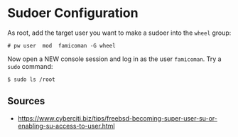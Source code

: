 # Sudoer Configuration

As root, add the target user you want to make a sudoer into the `wheel` group:

```
# pw user  mod  famicoman -G wheel
```

Now open a NEW console session and log in as the user `famicoman`. Try a `sudo` command:

```
$ sudo ls /root
```

## Sources
* https://www.cyberciti.biz/tips/freebsd-becoming-super-user-su-or-enabling-su-access-to-user.html
